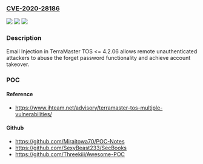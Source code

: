 ### [CVE-2020-28186](https://cve.mitre.org/cgi-bin/cvename.cgi?name=CVE-2020-28186)
![](https://img.shields.io/static/v1?label=Product&message=n%2Fa&color=blue)
![](https://img.shields.io/static/v1?label=Version&message=n%2Fa&color=blue)
![](https://img.shields.io/static/v1?label=Vulnerability&message=n%2Fa&color=brighgreen)

### Description

Email Injection in TerraMaster TOS <= 4.2.06 allows remote unauthenticated attackers to abuse the forget password functionality and achieve account takeover.

### POC

#### Reference
- https://www.ihteam.net/advisory/terramaster-tos-multiple-vulnerabilities/

#### Github
- https://github.com/Miraitowa70/POC-Notes
- https://github.com/SexyBeast233/SecBooks
- https://github.com/Threekiii/Awesome-POC

